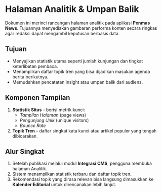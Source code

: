 # Halaman Analitik & Umpan Balik

Dokumen ini merinci rancangan halaman analitik pada aplikasi **Penmas News**. Tujuannya menyediakan gambaran performa konten secara ringkas agar redaksi dapat mengambil keputusan berbasis data.

## Tujuan
- Menyajikan statistik utama seperti jumlah kunjungan dan tingkat keterlibatan pembaca.
- Menampilkan daftar topik tren yang bisa dijadikan masukan agenda berita berikutnya.
- Memudahkan pencatatan insight atau umpan balik dari audiens.

## Komponen Tampilan
1. **Statistik Situs** – berisi metrik kunci:
   - *Tampilan Halaman* (page views)
   - *Pengunjung Unik* (unique visitors)
   - *Bounce Rate*
2. **Topik Tren** – daftar singkat kata kunci atau artikel populer yang tengah dibicarakan.

## Alur Singkat
1. Setelah publikasi melalui modul **Integrasi CMS**, pengguna membuka halaman Analitik.
2. Sistem menampilkan statistik terbaru dan daftar topik tren.
3. Rekomendasi topik yang dirasa relevan bisa langsung dimasukkan ke **Kalender Editorial** untuk direncanakan lebih lanjut.
